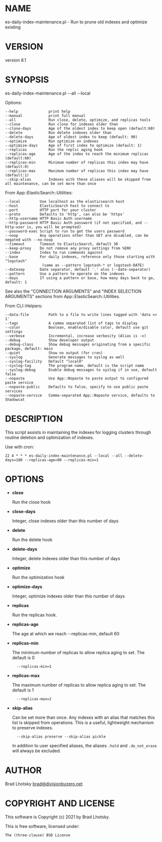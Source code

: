 # NAME

es-daily-index-maintenance.pl - Run to prune old indexes and optimize existing

# VERSION

version 8.1

# SYNOPSIS

es-daily-index-maintenance.pl --all --local

Options:

    --help              print help
    --manual            print full manual
    --all               Run close, delete, optimize, and replicas tools
    --close             Run close for indexes older than
    --close-days        Age of the oldest index to keep open (default:60)
    --delete            Run delete indexes older than
    --delete-days       Age of oldest index to keep (default: 90)
    --optimize          Run optimize on indexes
    --optimize-days     Age of first index to optimize (default: 1)
    --replicas          Run the replic aging hook
    --replicas-age      Age of the index to reach the minimum replicas (default:60)
    --replicas-min      Minimum number of replicas this index may have (default:0)
    --replicas-max      Maximum number of replicas this index may have (default:1)
    --skip-alias        Indexes with these aliases will be skipped from all maintenance, can be set more than once

From App::ElasticSearch::Utilities:

    --local         Use localhost as the elasticsearch host
    --host          ElasticSearch host to connect to
    --port          HTTP port for your cluster
    --proto         Defaults to 'http', can also be 'https'
    --http-username HTTP Basic Auth username
    --http-password HTTP Basic Auth password (if not specified, and --http-user is, you will be prompted)
    --password-exec Script to run to get the users password
    --noop          Any operations other than GET are disabled, can be negated with --no-noop
    --timeout       Timeout to ElasticSearch, default 30
    --keep-proxy    Do not remove any proxy settings from %ENV
    --index         Index to run commands against
    --base          For daily indexes, reference only those starting with "logstash"
                     (same as --pattern logstash-* or logstash-DATE)
    --datesep       Date separator, default '.' also (--date-separator)
    --pattern       Use a pattern to operate on the indexes
    --days          If using a pattern or base, how many days back to go, default: 1

See also the "CONNECTION ARGUMENTS" and "INDEX SELECTION ARGUMENTS" sections from App::ElasticSearch::Utilities.

From CLI::Helpers:

    --data-file         Path to a file to write lines tagged with 'data => 1'
    --tags              A comma separated list of tags to display
    --color             Boolean, enable/disable color, default use git settings
    --verbose           Incremental, increase verbosity (Alias is -v)
    --debug             Show developer output
    --debug-class       Show debug messages originating from a specific package, default: main
    --quiet             Show no output (for cron)
    --syslog            Generate messages to syslog as well
    --syslog-facility   Default "local0"
    --syslog-tag        The program name, default is the script name
    --syslog-debug      Enable debug messages to syslog if in use, default false
    --nopaste           Use App::Nopaste to paste output to configured paste service
    --nopaste-public    Defaults to false, specify to use public paste services
    --nopaste-service   Comma-separated App::Nopaste service, defaults to Shadowcat

# DESCRIPTION

This script assists in maintaining the indexes for logging clusters through
routine deletion and optimization of indexes.

Use with cron:

    22 4 * * * es-daily-index-maintenance.pl --local --all --delete-days=180 --replicas-age=90 --replicas-min=1

# OPTIONS

- **close**

    Run the close hook

- **close-days**

    Integer, close indexes older than this number of days

- **delete**

    Run the delete hook

- **delete-days**

    Integer, delete indexes older than this number of days

- **optimize**

    Run the optimization hook

- **optimize-days**

    Integer, optimize indexes older than this number of days

- **replicas**

    Run the replicas hook.

- **replicas-age**

    The age at which we reach --replicas-min, default 60

- **replicas-min**

    The minimum number of replicas to allow replica aging to set.  The default is 0

        --replicas-min=1

- **replicas-max**

    The maximum number of replicas to allow replica aging to set.  The default is 1

        --replicas-max=2

- **skip-alias**

    Can be set more than once.  Any indexes with an alias that matches this list is
    skipped from operations.  This is a useful, lightweight mechanism to preserve
    indexes.

        --skip-alias preserve --skip-alias pickle

    In addition to user specified aliases, the aliases `.hold` and
    `.do_not_erase` will always be excluded.

# AUTHOR

Brad Lhotsky <brad@divisionbyzero.net>

# COPYRIGHT AND LICENSE

This software is Copyright (c) 2021 by Brad Lhotsky.

This is free software, licensed under:

    The (three-clause) BSD License
